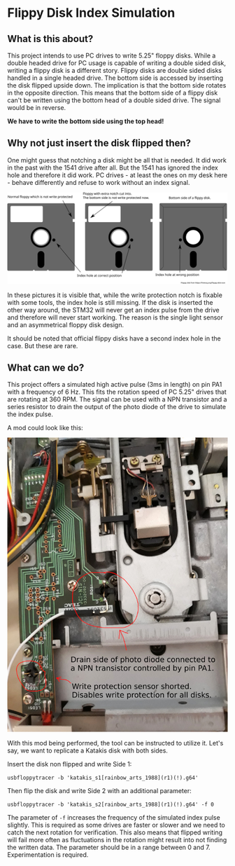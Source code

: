 # Flippy Disk Index Simulation

## What is this about?

This project intends to use PC drives to write 5.25" floppy disks. While a double headed drive for PC usage is capable of
writing a double sided disk, writing a flippy disk is a different story.
Flippy disks are double sided disks handled in a single headed drive. The bottom side is accessed by inserting the disk flipped upside down.
The implication is that the bottom side rotates in the opposite direction.
This means that the bottom side of a flippy disk can't be written using the bottom head of a double sided drive. The signal would be in reverse.

**We have to write the bottom side using the top head!**

## Why not just insert the disk flipped then?

One might guess that notching a disk might be all that is needed. It did work in the past with the 1541 drive after all.
But the 1541 has ignored the index hole and therefore it did work.
PC drives - at least the ones on my desk here - behave differently and refuse to work without an index signal.

![Pictures showing that a flipped disk has the index hole at a wrong position](flippy_disk_index_hole.svg)

In these pictures it is visible that, while the write protection notch is fixable with some tools, the index hole is still missing.
If the disk is inserted the other way around, the STM32 will never get an index pulse from the drive and therefore will never start working.
The reason is the single light sensor and an asymmetrical floppy disk design.

It should be noted that official flippy disks have a second index hole in the case. But these are rare.

## What can we do?

This project offers a simulated high active pulse (3ms in length) on pin PA1 with a frequency of 6 Hz.
This fits the rotation speed of PC 5.25" drives that are rotating at 360 RPM.
The signal can be used with a NPN transistor and a series resistor to drain the output of the photo diode of the drive to simulate the index pulse.

A mod could look like this:

![Opened 5.24 inch drive with cables attached to the photo diodes](index_mod.jpg)

With this mod being performed, the tool can be instructed to utilize it.
Let's say, we want to replicate a Katakis disk with both sides.

Insert the disk non flipped and write Side 1:

    usbfloppytracer -b 'katakis_s1[rainbow_arts_1988](r1)(!).g64'

Then flip the disk and write Side 2 with an additional parameter:

    usbfloppytracer -b 'katakis_s2[rainbow_arts_1988](r1)(!).g64' -f 0

The parameter of `-f` increases the frequency of the simulated index pulse slightly. This is required as some drives
are faster or slower and we need to catch the next rotation for verification. This also means that flipped
writing will fail more often as fluctuations in the rotation might result into not finding the written data.
The parameter should be in a range between 0 and 7. Experimentation is required.
